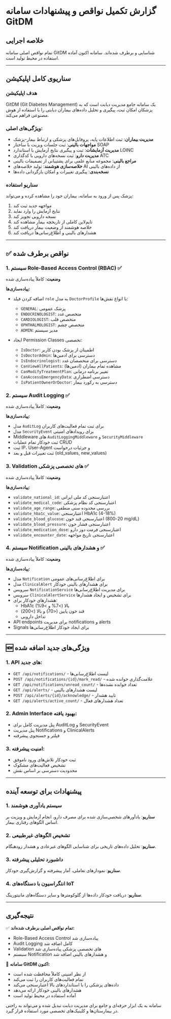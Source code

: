 # گزارش تکمیل نواقص و پیشنهادات سامانه GitDM

## خلاصه اجرایی

تمام نواقص اصلی سامانه GitDM شناسایی و برطرف شده‌اند. سامانه اکنون آماده استفاده در محیط تولید است.

---

## سناریوی کامل اپلیکیشن

### هدف اپلیکیشن
GitDM (Git Diabetes Management) یک سامانه جامع مدیریت دیابت است که به پزشکان امکان ثبت، پیگیری و تحلیل داده‌های بیماران دیابتی را با استفاده از هوش مصنوعی فراهم می‌کند.

### ویژگی‌های اصلی:
- **مدیریت بیماران**: ثبت اطلاعات پایه، پروفایل‌های پزشکی و ارتباط بیمار-پزشک
- **مواجهات بالینی**: ثبت جلسات ویزیت با ساختار SOAP
- **مدیریت آزمایشات**: ثبت و پیگیری نتایج آزمایش با استاندارد LOINC
- **مدیریت دارو**: ثبت نسخه‌های دارویی با کدگذاری ATC
- **مراجع بالینی**: مجموعه منابع علمی برای پشتیبانی از تصمیمات بالینی
- **خلاصه‌سازی هوشمند**: تولید خلاصه‌های AI از داده‌های بالینی
- **نسخه‌بندی**: پیگیری تغییرات و امکان بازگردانی داده‌ها

### سناریو استفاده
پزشک پس از ورود به سامانه، بیماران خود را مشاهده کرده و می‌تواند:
1. مواجهه جدید ثبت کند
2. نتایج آزمایش را وارد نماید  
3. نسخه دارویی تجویز کند
4. تایم‌لاین کاملی از تاریخچه بیمار مشاهده کند
5. خلاصه هوشمند از وضعیت بیمار دریافت کند
6. هشدارهای بالینی و اطلاع‌رسانی‌ها دریافت کند

---

## ✅ نواقص برطرف شده

### 1. سیستم Role-Based Access Control (RBAC) ✅
**وضعیت**: کاملاً پیاده‌سازی شده

**پیاده‌سازی‌ها:**
- اضافه کردن فیلد `role` به مدل `DoctorProfile` با انواع نقش‌ها:
  - `GENERAL`: پزشک عمومی
  - `ENDOCRINOLOGIST`: متخصص غدد
  - `CARDIOLOGIST`: متخصص قلب
  - `OPHTHALMOLOGIST`: متخصص چشم
  - `ADMIN`: مدیر سیستم

- ایجاد Permission Classes تخصصی:
  - `IsDoctor`: اطمینان از پزشک بودن کاربر
  - `IsDoctorAdmin`: دسترسی برای ادمین‌ها
  - `IsEndocrinologist`: دسترسی برای متخصصان غدد
  - `CanViewAllPatients`: مشاهده تمام بیماران (ادمین‌ها)
  - `CanModifyTreatmentPlan`: تغییر برنامه درمانی
  - `CanAccessEmergencyData`: دسترسی اضطراری
  - `IsPatientOwnerOrDoctor`: دسترسی به رکورد بیمار

### 2. سیستم Audit Logging ✅
**وضعیت**: کاملاً پیاده‌سازی شده

**پیاده‌سازی‌ها:**
- مدل `AuditLog` برای ثبت تمام فعالیت‌های کاربران
- مدل `SecurityEvent` برای رویدادهای امنیتی
- Middleware های `AuditLoggingMiddleware` و `SecurityMiddleware`
- ثبت خودکار تمام عملیات CRUD
- ثبت IP، User-Agent و جزئیات درخواست
- ثبت تغییرات قبل و بعد (old_values, new_values)

### 3. Validation های تخصصی پزشکی ✅
**وضعیت**: کاملاً پیاده‌سازی شده

**پیاده‌سازی‌ها:**
- `validate_national_id`: اعتبارسنجی کد ملی ایرانی
- `validate_medical_code`: اعتبارسنجی کد نظام پزشکی
- `validate_age_range`: بررسی محدوده سنی منطقی
- `validate_hba1c_value`: اعتبارسنجی HbA1c (4-18%)
- `validate_blood_glucose`: اعتبارسنجی قند خون (20-800 mg/dL)
- `validate_blood_pressure`: اعتبارسنجی فشار خون
- `validate_medication_dose`: اعتبارسنجی فرمت دوز دارو
- `validate_encounter_date`: اعتبارسنجی تاریخ مواجهه

### 4. سیستم Notification و هشدارهای بالینی ✅
**وضعیت**: کاملاً پیاده‌سازی شده

**پیاده‌سازی‌ها:**
- مدل `Notification` برای اطلاع‌رسانی‌های عمومی
- مدل `ClinicalAlert` برای هشدارهای بالینی خودکار
- سرویس `NotificationService` برای مدیریت اطلاع‌رسانی‌ها
- سرویس `ClinicalAlertService` برای تشخیص و ایجاد هشدارها
- هشدارهای خودکار برای:
  - HbA1c بالا (>7% و >9%)
  - قند خون پایین (<70) و بالا (>200)
  - تداخل دارویی
- API endpoints برای مدیریت notifications و alerts
- Signals برای ایجاد خودکار اطلاع‌رسانی‌ها

---

## 🆕 ویژگی‌های جدید اضافه شده

### 1. API های جدید:
- `GET /api/notifications/` - لیست اطلاع‌رسانی‌ها
- `POST /api/notifications/{id}/mark_read/` - علامت‌گذاری خوانده شده
- `GET /api/notifications/unread_count/` - تعداد خوانده نشده‌ها
- `GET /api/alerts/` - لیست هشدارهای بالینی
- `POST /api/alerts/{id}/acknowledge/` - تایید هشدار
- `GET /api/alerts/active_count/` - تعداد هشدارهای فعال

### 2. Admin Interface بهبود یافته:
- پنل مدیریت کامل برای AuditLog و SecurityEvent
- پنل مدیریت Notifications و ClinicalAlerts
- فیلتر و جستجوی پیشرفته

### 3. امنیت پیشرفته:
- ثبت خودکار تلاش‌های ورود ناموفق
- تشخیص فعالیت‌های مشکوک
- محدودیت دسترسی بر اساس نقش

---

## پیشنهادات برای توسعه آینده

### 1. سیستم یادآوری هوشمند
**سناریو**: یادآورهای شخصی‌سازی شده برای مصرف دارو، انجام آزمایش و ویزیت بر اساس الگوهای رفتاری بیمار.

### 2. تشخیص الگوهای غیرطبیعی
**سناریو**: تحلیل داده‌های تاریخی برای شناسایی الگوهای غیرعادی و هشدار زودهنگام.

### 3. داشبورد تحلیلی پیشرفته
**سناریو**: نمودارهای تعاملی، آمار پیشرفته و گزارش‌گیری خودکار.

### 4. انتگراسیون با دستگاه‌های IoT
**سناریو**: دریافت خودکار داده‌ها از گلوکومترها و سایر دستگاه‌های مانیتورینگ.

---

## نتیجه‌گیری

✅ **تمام نواقص اصلی برطرف شده‌اند:**
- Role-Based Access Control پیاده‌سازی شد
- Audit Logging کامل اضافه شد  
- Validation های تخصصی پزشکی پیاده‌سازی شد
- سیستم Notification و هشدارهای بالینی اضافه شد

🚀 **سامانه GitDM اکنون:**
- از نظر امنیتی کاملاً محافظت شده است
- تمام فعالیت‌های کاربران را ثبت می‌کند
- داده‌های پزشکی را با استانداردهای بالا اعتبارسنجی می‌کند
- هشدارهای بالینی خودکار ارائه می‌دهد
- آماده استفاده در محیط تولید است

سامانه به یک ابزار حرفه‌ای و جامع برای مدیریت دیابت تبدیل شده و می‌تواند به راحتی در بیمارستان‌ها و کلینیک‌های تخصصی مورد استفاده قرار گیرد.